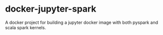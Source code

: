 # docker-jupyter-spark
A docker project for building a jupyter docker image with both pyspark and scala spark kernels.
